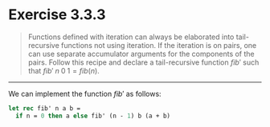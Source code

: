 # Exercise 3.3.3

> Functions defined with iteration can always be elaborated into tail-recursive functions not using iteration.
> If the iteration is on pairs, one can use separate accumulator arguments for the components of the pairs.
> Follow this recipe and declare a tail-recursive function $\mathit{fib}'$ such that $\mathit{fib}' \; n \; 0 \; 1 = \mathit{fib}(n)$.

---

We can implement the function $\mathit{fib}'$ as follows:
```ocaml
let rec fib' n a b =
  if n = 0 then a else fib' (n - 1) b (a + b)
```
